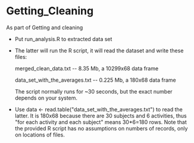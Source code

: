 Getting_Cleaning
================

As part of Getting and cleaning 

* Put run_analysis.R to  extracted data set

* The latter will run the R script, it will read the dataset and write these files:

  merged_clean_data.txt  -- 8.35 Mb, a 10299x68 data frame

  data_set_with_the_averages.txt  -- 0.225 Mb, a 180x68 data frame

  The script normally runs for ~30 seconds, but the exact number depends on your system.

* Use data <- read.table("data_set_with_the_averages.txt") to read the latter.
  It is 180x68 because there are 30 subjects and 6 activities,
  thus "for each activity and each subject" means 30*6=180 rows.
  Note that the provided R script has no assumptions on numbers of records,
  only on locations of files.
